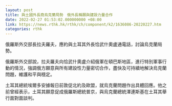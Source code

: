 ```yaml
---
layout: post
title: 與土國外長商烏克蘭局勢　俄外長稱願與建設力量合作
date: 2022-02-27 01:53:02.000000000 +08:00
link: https://news.rthk.hk/rthk/ch/component/k2/1636086-20220227.htm
categories: rthk
---
```


俄羅斯外交部長拉夫羅夫，應約與土耳其外長恰武什奧盧通電話，討論烏克蘭局勢。

俄羅斯外交部說，拉夫羅夫向恰武什奧盧介紹俄軍在頓巴斯地區，進行特別軍事行動的情況，強調俄方願意與所有建設性力量密切合作，盡快及可持續地解決烏克蘭問題，維護和平與穩定。

土耳其總統埃爾多安據報日前敦促北約及歐盟，就烏克蘭問題作出具體回應。他之前曾經表示，土耳其願意促成俄羅斯總統普京，與烏克蘭總統澤連斯基在土耳其舉行面對面談判。
